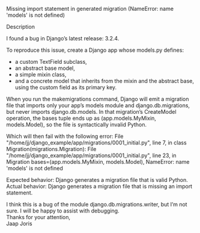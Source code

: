 Missing import statement in generated migration (NameError: name 'models' is not defined)

Description

I found a bug in Django’s latest release: 3.2.4.

To reproduce this issue, create a Django app whose models.py defines:
- a custom TextField subclass,
- an abstract base model,
- a simple mixin class,
- and a concrete model that inherits from the mixin and the abstract base, using the custom field as its primary key.

When you run the makemigrations command, Django will emit a migration file that imports only your app’s models module and django.db.migrations, but never imports django.db.models. In that migration’s CreateModel operation, the bases tuple ends up as (app.models.MyMixin, models.Model), so the file is syntactically invalid Python.

Which will then fail with the following error:
 File "/home/jj/django_example/app/migrations/0001_initial.py", line 7, in <module>
     class Migration(migrations.Migration):
 File "/home/jj/django_example/app/migrations/0001_initial.py", line 23, in Migration
     bases=(app.models.MyMixin, models.Model),
 NameError: name 'models' is not defined

Expected behavior: Django generates a migration file that is valid Python.  
Actual behavior: Django generates a migration file that is missing an import statement.

I think this is a bug of the module django.db.migrations.writer, but I’m not sure. I will be happy to assist with debugging.  
Thanks for your attention,  
Jaap Joris